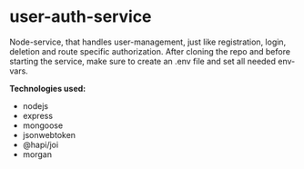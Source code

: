 # user-auth-service

Node-service, that handles user-management, just like registration, login, deletion and route specific authorization.
After cloning the repo and before starting the service, make sure to create an .env file and set all needed env-vars.

**Technologies used:**

- nodejs
- express
- mongoose
- jsonwebtoken
- @hapi/joi
- morgan
